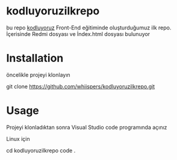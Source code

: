 # kodluyoruzilkrepo

bu repo [kodluyoruz](kodluyoruz.org) Front-End eğitiminde oluşturduğumuz ilk repo. İçerisinde Redmi dosyası ve İndex.html dosyası bulunuyor


# Installation

öncelikle projeyi klonlayın



git clone  https://github.com/whiispers/kodluyoruzilkrepo.git


# Usage



Projeyi klonladıktan sonra Visual Studio code programında açınız 


Linux için 


cd kodluyoruzilkrepo
code .



